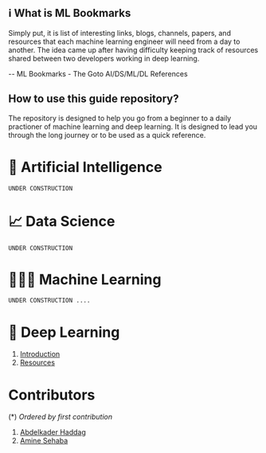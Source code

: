 ## ℹ️ What is ML Bookmarks
Simply put, it is list of interesting links, blogs, channels, papers, and resources that each machine learning engineer will need from a day to another. The idea came up after having difficulty keeping track of resources shared between two developers working in deep learning.

-- ML Bookmarks - The Goto AI/DS/ML/DL References

## How to use this guide repository?
The repository is designed to help you go from a beginner to a daily practioner of machine learning and deep learning. It is designed to lead you through the long journey or to be used as a quick reference.

# 🤖 Artificial Intelligence
```
UNDER CONSTRUCTION
```

# 📈 Data Science
```
UNDER CONSTRUCTION
```

# 👨🏼‍🏫 Machine Learning 
```
UNDER CONSTRUCTION ....
```

# 🧠 Deep Learning
1. [Introduction](https://github.com/haddagart/ml-bookmarks/dl/getting-started/index.md)
2. [Resources](https://github.com/haddagart/ml-bookmarks/dl/resources/index.md)

# Contributors 
(\*) _Ordered by first contribution_
1. [Abdelkader Haddag](https://github.com/haddagart)
2. [Amine Sehaba](https://github.com/Sehaba95)
